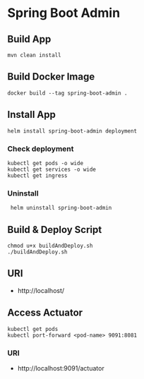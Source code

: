# Spring Boot Admin

## Build App

    mvn clean install

## Build Docker Image

    docker build --tag spring-boot-admin .

## Install App

    helm install spring-boot-admin deployment

### Check deployment

    kubectl get pods -o wide
    kubectl get services -o wide
    kubectl get ingress

### Uninstall

     helm uninstall spring-boot-admin

## Build & Deploy Script

    chmod u+x buildAndDeploy.sh
    ./buildAndDeploy.sh

## URI

- http://localhost/

## Access Actuator

    kubectl get pods
    kubectl port-forward <pod-name> 9091:8081

### URI

- http://localhost:9091/actuator

